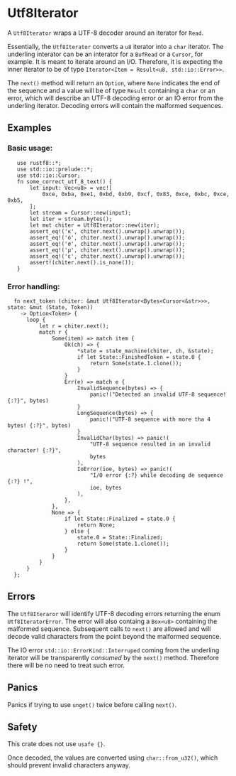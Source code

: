 # Utf8Iterator

 A `Utf8Iterator` wraps a UTF-8 decoder around an iterator for `Read`.

 Essentially, the `Utf8Iterator` converts a `u8` iterator into a `char` iterator. The underling interator can be an
 interator for a `BufRead` or a `Cursor`, for example.
 It is meant to iterate around an I/O. Therefore, it is expecting the inner iterator to be of type `Iterator<Item = Result<u8, std::io::Error>>`.

 The `next()` method will return an `Option`, where `None` indicates the end of the sequence and a value
 will be of type `Result` containing a `char` or an error, which will describe an UTF-8 decoding error or an IO error from the underling iterator.
 Decoding errors will contain the malformed sequences.

 ## Examples
 
 ### Basic usage:
 ```
    use rustf8::*;
    use std::io::prelude::*;
    use std::io::Cursor;
    fn some_correct_utf_8_text() {
        let input: Vec<u8> = vec![
            0xce, 0xba, 0xe1, 0xbd, 0xb9, 0xcf, 0x83, 0xce, 0xbc, 0xce, 0xb5,
        ];
        let stream = Cursor::new(input);
        let iter = stream.bytes();
        let mut chiter = Utf8Iterator::new(iter);
        assert_eq!('κ', chiter.next().unwrap().unwrap());
        assert_eq!('ό', chiter.next().unwrap().unwrap());
        assert_eq!('σ', chiter.next().unwrap().unwrap());
        assert_eq!('μ', chiter.next().unwrap().unwrap());
        assert_eq!('ε', chiter.next().unwrap().unwrap());
        assert!(chiter.next().is_none());
    }
 ```
### Error handling:
 ```
   fn next_token (chiter: &mut Utf8Iterator<Bytes<Cursor<&str>>>, state: &mut (State, Token)) 
     -> Option<Token> {
       loop {
           let r = chiter.next();
           match r {
               Some(item) => match item {
                   Ok(ch) => {
                       *state = state_machine(chiter, ch, &state);
                       if let State::FinishedToken = state.0 {
                           return Some(state.1.clone());
                       }
                   }
                   Err(e) => match e {
                       InvalidSequence(bytes) => {
                           panic!("Detected an invalid UTF-8 sequence! {:?}", bytes)
                       }
                       LongSequence(bytes) => {
                           panic!("UTF-8 sequence with more tha 4 bytes! {:?}", bytes)
                       }
                       InvalidChar(bytes) => panic!(
                           "UTF-8 sequence resulted in an invalid character! {:?}",
                           bytes
                       ),
                       IoError(ioe, bytes) => panic!(
                           "I/O error {:?} while decoding de sequence {:?} !",
                           ioe, bytes
                       ),
                   },
               },
               None => {
                   if let State::Finalized = state.0 {
                       return None;
                   } else {
                       state.0 = State::Finalized;
                       return Some(state.1.clone());
                   }
               }
           }
       }
   };

 ```

 ## Errors

 The `Utf8Iteraror` will identify UTF-8 decoding errors returning the enum `Utf8IteratorError`.
 The error will also containg a `Box<u8>` containing the malformed sequence.
 Subsequent calls to `next()` are allowed and will decode valid characters from the point beyond the malformed sequence.

 The IO error `std::io::ErrorKind::Interruped` coming from the underling iterator will be transparently _consumed_ by the `next()` method.
 Therefore there will be no need to treat such error.

 ## Panics

 Panics if trying to use `unget()` twice before calling `next()`.

 ## Safety

 This crate does not use `usafe {}`.

 Once decoded, the values are converted using `char::from_u32()`, which should prevent invalid characters anyway.

